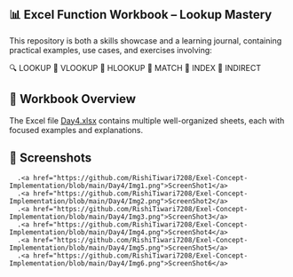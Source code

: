 ## 📊 Excel Function Workbook – Lookup Mastery

This repository is both a skills showcase and a learning journal, containing practical examples, use cases, and exercises involving:

🔍 LOOKUP  📌 VLOOKUP  📍 HLOOKUP  🔄 MATCH  🧭 INDEX  🔗 INDIRECT

## 📂 Workbook Overview

The Excel file <a href="https://github.com/RishiTiwari7208/Exel-Concept-Implementation/blob/main/Day4/Day4.xlsx">Day4.xlsx</a> contains multiple well-organized sheets, each with focused examples and explanations.

## 📸 Screenshots

      .<a href="https://github.com/RishiTiwari7208/Exel-Concept-Implementation/blob/main/Day4/Img1.png">ScreenShot1</a>
      .<a href="https://github.com/RishiTiwari7208/Exel-Concept-Implementation/blob/main/Day4/Img2.png">ScreenShot2</a>
      .<a href="https://github.com/RishiTiwari7208/Exel-Concept-Implementation/blob/main/Day4/Img3.png">ScreenShot3</a>
      .<a href="https://github.com/RishiTiwari7208/Exel-Concept-Implementation/blob/main/Day4/Img4.png">ScreenShot4</a>
      .<a href="https://github.com/RishiTiwari7208/Exel-Concept-Implementation/blob/main/Day4/Img5.png">ScreenShot5</a>
      .<a href="https://github.com/RishiTiwari7208/Exel-Concept-Implementation/blob/main/Day4/Img6.png">ScreenShot6</a>
